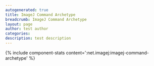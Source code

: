 ```yaml
---
autogenerated: true
title: ImageJ Command Archetype
breadcrumb: ImageJ Command Archetype
layout: page
author: test author
categories: 
description: test description
---
```


{% include component-stats content=':net.imagej:imagej-command-archetype' %}
